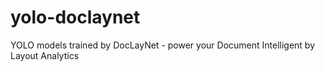 # yolo-doclaynet
YOLO models trained by DocLayNet - power your Document Intelligent by Layout Analytics
